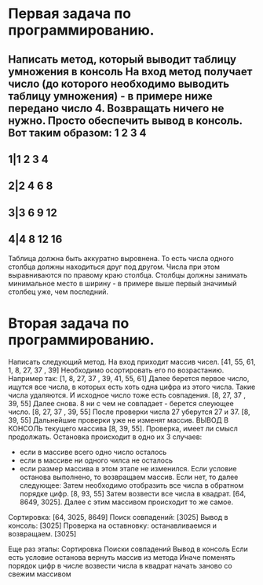 # Первая задача по программированию.
Написать метод, который выводит таблицу умножения в консоль
На вход метод получает число (до которого необходимо выводить таблицу умножения) - в примере ниже передано число 4. Возвращать ничего не нужно. Просто обеспечить вывод в консоль. Вот таким образом:
  1 2  3  4
-----------
1|1 2  3  4
------------
2|2 4  6  8
-----------
3|3 6  9 12
-----------
4|4 8 12 16
------------
Таблица должна быть аккуратно выровнена. То есть числа одного столбца должны находиться друг под другом. Числа при этом выравниваются по правому краю столбца. Столбцы должны занимать минимальное место в ширину - в примере выше первый значимый столбец уже, чем последний.

# Вторая задача по программированию.
Написать следующий метод. На вход приходит массив чисел.
[41, 55, 61, 1, 8, 27, 37 , 39]
Необходимо осортировать его по возрастанию. Например так:
[1, 8, 27, 37 , 39, 41, 55, 61]
Далее берется первое число, ищутся все числа, в которых есть хоть одна цифра из этого числа. Такие числа удаляются. И исходное число тоже есть совпадения.
[8, 27, 37 , 39, 55]
Далее снова. 8 ни  с чем не совпадает - берется слеующее число.
[8, 27, 37 , 39, 55]
После проверки числа 27 уберутся 27 и 37.
[8, 39, 55]
Дальнейшие проверки уже не изменят массив.
ВЫВОД В КОНСОЛЬ текущего массива [8, 39, 55].
Проверка, имеет ли смысл продолжать. Остановка происходит в одно их 3 случаев:
- если в массиве всего одно число осталось
- если в массиве ни одного чилса не осталось
- если размер массива в этом этапе не изменился.
Если условие останова выполнено, то возвращаем массив. Если нет, то далее следующее:
Затем необходимо отобразить все числа в обратном порядке цифр.
[8, 93, 55]
Затем возвести все числа в квадрат.
[64, 8649, 3025]. Далее с этим массивом происходит то же самое.

Сортировка: [64, 3025, 8649]
Поиск совпадений: [3025]
Вывод в консоль: [3025]
Проверка на оставновку: останавливаемся и возвращаем. [3025]

Еще раз этапы:
Сортировка
Поиски совпадений
Вывод в консоль
Если есть условие останова
   вернуть массив из метода
Иначе
   поменять порядок цифр в числе
   возвести числа в квадрат
   начать заново со свежим массивом
